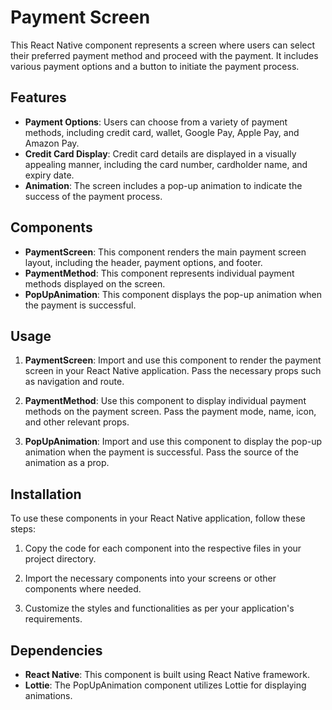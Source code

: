 # Payment Screen

This React Native component represents a screen where users can select their preferred payment method and proceed with the payment. It includes various payment options and a button to initiate the payment process.

## Features

- **Payment Options**: Users can choose from a variety of payment methods, including credit card, wallet, Google Pay, Apple Pay, and Amazon Pay.
- **Credit Card Display**: Credit card details are displayed in a visually appealing manner, including the card number, cardholder name, and expiry date.
- **Animation**: The screen includes a pop-up animation to indicate the success of the payment process.

## Components

- **PaymentScreen**: This component renders the main payment screen layout, including the header, payment options, and footer.
- **PaymentMethod**: This component represents individual payment methods displayed on the screen.
- **PopUpAnimation**: This component displays the pop-up animation when the payment is successful.

## Usage

1. **PaymentScreen**: Import and use this component to render the payment screen in your React Native application. Pass the necessary props such as navigation and route.

2. **PaymentMethod**: Use this component to display individual payment methods on the payment screen. Pass the payment mode, name, icon, and other relevant props.

3. **PopUpAnimation**: Import and use this component to display the pop-up animation when the payment is successful. Pass the source of the animation as a prop.

## Installation

To use these components in your React Native application, follow these steps:

1. Copy the code for each component into the respective files in your project directory.

2. Import the necessary components into your screens or other components where needed.

3. Customize the styles and functionalities as per your application's requirements.

## Dependencies

- **React Native**: This component is built using React Native framework.
- **Lottie**: The PopUpAnimation component utilizes Lottie for displaying animations.
